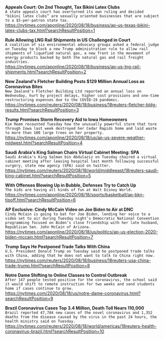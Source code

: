 **Appeals Court: On 2nd Thought, Tax Bikini Latex Clubs**\
`A state appeals court has overturned its own ruling and decided "bikini latex clubs” are sexually oriented businesses that are subject to a $5-per-patron state tax.`\
https://nytimes.com/aponline/2020/08/18/business/ap-us-texas-bikini-latex-clubs-tax.html?searchResultPosition=1

**Rule Allowing LNG Rail Shipments in US Challenged in Court**\
`A coalition of six environmental advocacy groups asked a federal judge on Tuesday to block a new Trump administration rule to allow rail shipments of liquefied natural gas, a new front in the movement of energy products backed by both the natural gas and rail freight industries.`\
https://nytimes.com/aponline/2020/08/18/business/ap-us-lng-rail-shipments.html?searchResultPosition=2

**New Zealand's Fletcher Building Posts $129 Million Annual Loss as Coronavirus Bites**\
`New Zealand's Fletcher Building Ltd reported an annual loss on Wednesday, hurt by project delays, higher cost provisions and one-time restructuring expenses due to the COVID-19 pandemic.`\
https://nytimes.com/reuters/2020/08/18/business/18reuters-fletcher-bldg-results.html?searchResultPosition=3

**Trump Promises Storm Recovery Aid to Iowa Homeowners**\
`Kim Reem recounted Tuesday how the unusually powerful storm that tore through Iowa last week destroyed her Cedar Rapids home and laid waste to more than 100 large trees on her property.`\
https://nytimes.com/aponline/2020/08/18/us/ap-us-severe-weather-midwest.html?searchResultPosition=4

**Saudi Arabia's King Salman Chairs Virtual Cabinet Meeting: SPA**\
`Saudi Arabia's King Salman bin Abdulaziz on Tuesday chaired a virtual cabinet meeting after leaving hospital last month following successful surgery, state new agency (SPA) said on twitter.`\
https://nytimes.com/reuters/2020/08/18/world/middleeast/18reuters-saudi-king-cabinet.html?searchResultPosition=5

**With Offenses Blowing Up in Bubble, Defenses Try to Catch Up**\
`The kids are having all kinds of fun at Walt Disney World.`\
https://nytimes.com/aponline/2020/08/18/sports/basketball/ap-bkn-tipoff.html?searchResultPosition=6

**AP Exclusive: Cindy McCain Video on Joe Biden to Air at DNC**\
`Cindy McCain is going to bat for Joe Biden, lending her voice to a video set to air during Tuesday night’s Democratic National Convention programming focused on Biden’s close friendship with her late husband, Republican Sen. John McCain of Arizona.`\
https://nytimes.com/aponline/2020/08/18/us/politics/ap-us-election-2020-biden-mccain.html?searchResultPosition=7

**Trump Says He Postponed Trade Talks With China**\
`U.S. President Donald Trump on Tuesday said he postponed trade talks with China, adding that he does not want to talk to China right now.`\
https://nytimes.com/reuters/2020/08/18/business/18reuters-usa-china-trade-trump.html?searchResultPosition=8

**Notre Dame Shifting to Online Classes to Control Outbreak**\
`After 147 people tested positive for the coronavirus, the school said it would shift to remote instruction for two weeks and send students home if cases continue to grow.`\
https://nytimes.com/2020/08/18/us/notre-dame-coronavirus.html?searchResultPosition=9

**Brazil Coronavirus Cases Top 3.4 Million, Death Toll Nears 110,000**\
`Brazil reported 47,784 new cases of the novel coronavirus and 1,352 deaths from the disease caused by the virus in the past 24 hours, the health ministry said on Tuesday.`\
https://nytimes.com/reuters/2020/08/18/world/americas/18reuters-health-coronavirus-brazil.html?searchResultPosition=10

